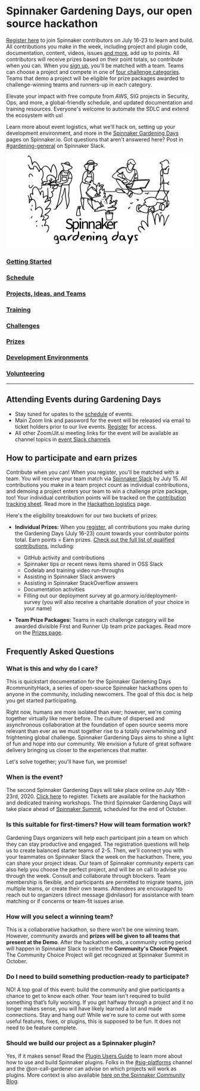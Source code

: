 # Spinnaker Gardening Days, our open source hackathon

[Register here](https://go.armory.io/gardening) to join Spinnaker contributors on July 16-23 to learn and build. All contributions you make in the week, including project and plugin code, documentation, content, videos, issues [and more](https://spinnaker.io/community/gardening/what-to-hack/), add up to points. All contributors will receive prizes based on their point totals, so contribute when you can. When you [sign up](https://go.armory.io/gardening), you'll be matched with a team. Teams can choose a project and compete in one of [four challenge categories](https://spinnaker.io/community/gardening/hack-logistics/#team-challenges). Teams that demo a project will be eligible for prize packages awarded to challenge-winning teams and runners-up in each category. 

Elevate your impact with free compute from AWS, SIG projects in Security, Ops, and more, a global-friendly schedule, and updated documentation and training resources. Everyone's welcome to automate the SDLC and extend the ecosystem with us!

Learn more about event logistics, what we'll hack on, setting up your development environment, and more in the [Spinnaker Gardening Days](https://www.spinnaker.io/community/gardening/) pages on Spinnaker.io. Got questions that aren't answered here? Post in [#gardening-general](https://spinnakerteam.slack.com/archives/CV4A90DPF) on Spinnaker Slack. 

![Spinnaker Gardening Days Hero](v2Hero.png "Spinnaker Gardening")

### [Getting Started](getting-started.md)
### [Schedule](schedule.md)
### [Projects, Ideas, and Teams](project-ideas.md)
### [Training](training.md)
### [Challenges](challenges.md)
### [Prizes](prizes.md)
### [Development Environments](development-environments.md)
### [Volunteering](expert-volunteers.md)

-------------------------
   
## Attending Events during Gardening Days
- Stay tuned for upates to the [schedule](https://spinnaker.io/community/gardening/schedule/) of events.
- Main Zoom link and password for the event will be released via email to ticket holders prior to our live events. [Register](https://go.armory.io/gardening) for access.
- All other Zoom/Jit.si meeting links for the event will be available as channel topics in [event Slack channels](https://www.spinnaker.io/community/gardening/slack-map/)

## How to participate and earn prizes

Contribute when you can! When you register, you'll be matched with a team. You will receive your team match via [Spinnaker Slack](join.spinnaker.io) by July 15. All contributions you make in a team project count as individual contributions, and demoing a project enters your team to win a challenge prize package, too! Your individual contribution points will be tracked on the [contribution tracking sheet](https://go.armory.io/contributors). Read more in the [Hackathon logistics](https://www.spinnaker.io/community/gardening/hack-logistics/) page.

Here's the eligibility breakdown for our two buckets of prizes:

- **Individual Prizes:** When you [register](https://go.armory.io/gardening), all contributions you make during the Gardening Days (July 16-23) count towards your contributor points total. Earn points = Earn prizes. [Check out the full list of qualified contributions](https://spinnaker.io/community/gardening/what-to-hack/), including:
  - GitHub activity and contributions
  - Spinnaker tips or recent news items shared in OSS Slack
  - Codelab and training video run-throughs
  - Assisting in Spinnaker Slack answers
  - Assisting in Spinnaker StackOverflow answers
  - Documentation activities
  - Filling out our deployment survey at go.armory.io/deployment-survey (you will also receive a charitable donation of your choice in your name)
  
 - **Team Prize Packages:** Teams in each challenge category will be awarded divisible First and Runner Up team prize packages. Read more on the [Prizes page](prizes.md).
 
## Frequently Asked Questions
  
### What is this and why do I care?
This is quickstart documentation for the Spinnaker Gardening Days #communityHack, a series of open-source Spinnaker hackathons open to anyone in the community, including newcomers. The goal of this doc is help you get started participating.

Right now, humans are more isolated than ever; however, we're coming together virtually like never before. The culture of dispersed and asynchronous collaboration at the foundation of open source seems more relevant than ever as we must together rise to a totally overwhelming and frightening global challenge. Spinnaker Gardening Days aims to shine a light of fun and hope into our community. We envision a future of great software delivery bringing us closer to the experiences that matter. 

Let's solve together; you'll have fun, we promise!

### When is the event?
The second Spinnaker Gardening Days will take place online on July 16th - 23rd, 2020. [Click here](https://go.armory.io/gardening) to register. Tickets are available for the hackathon and dedicated training workshops. The third Spinnaker Gardening Days will take place ahead of [Spinnaker Summit](https://www.spinnakersummit.com/), scheduled for the end of October.

### Is this suitable for first-timers? How will team formation work?
Gardening Days organizers will help each participant join a team on which they can stay productive and engaged. The registration questions will help us to create balanced starter teams of 2-5. Then, we'll connect you with your teammates on Spinnaker Slack the week on the hackathon. There, you can share your project ideas. Our team of Spinnaker community experts can also help you choose the perfect project, and will be on call to advise you through the week. Consult and collaborate through blockers. Team membership is flexible, and participants are permitted to migrate teams, join multiple teams, or create their own teams. Attendees are encouraged to reach out to organizers (direct message @dnilasor) for assistance with team matching or if concerns or team-fit issues arise. 

### How will you select a winning team?
This is a collaborative hackathon, so there won't be one winning team. However, community awards and **prizes will be given to all teams that present at the Demo**. After the hackathon ends, a community voting period will happen in Spinnaker Slack to select the **Community's Choice Project**. The Community Choice Project will get recognized at Spinnaker Summit in October. 

### Do I need to build something production-ready to participate?
NO! A top goal of this event: build the community and give participants a chance to get to know each other. Your team isn't required to build something that’s fully working. If you get halfway through a project and it no longer makes sense, you will have likely learned a lot and made connections. Stay and hang out! While we're sure to come out with some useful features, fixes, or plugins, this is supposed to be fun. It does not need to be feature complete.

### Should we build our project as a Spinnaker plugin?
Yes, if it makes sense! Read the [Plugin Users Guide](https://www.spinnaker.io/guides/user/plugin-users/) to learn more about how to use and build Spinnaker plugins. Folks in the [#sig-platforms](https://spinnakerteam.slack.com/archives/CPHARS3RA) channel and the @on-call-gardener can advise on which projects will work as plugins. More context is also available [here on the Spinnaker Community Blog](https://blog.spinnaker.io/spinnakers-extensibility-reaches-new-heights-with-plugins-645fd73f8d6a).
